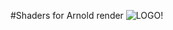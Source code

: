 #Shaders for Arnold render
![LOGO!](https://raw.githubusercontent.com/Rasarts/shaders/master/Candy_foil/render.jpg)
